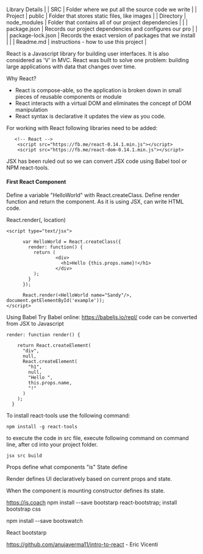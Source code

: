 Library Details
|               |  SRC                     | Folder where we put all the source code we write     |
|     Project   |  public                  | Folder that stores static files, like images         |
|    Directory  |  node_modules            | Folder that contains all of our project dependencies |
|               |  package.json            | Records our project dependencies and configures our pro |
|               |  package-lock.json       | Records the exact version of packages that we install |
|               |  Readme.md               | instructions - how to use this project                |





React is a Javascript library for building user interfaces. It is also considered as 'V' in MVC.
React was built to solve one problem: building large applications with data that changes over time.

Why React?

- React is compose-able, so the application is broken down in small pieces of reusable components or module
- React interacts with a virtual DOM and eliminates the concept of DOM manipulation
- React syntax is declarative it updates the view as you code.

For working with React following libraries need to be added:
```
   <!-- React -->
    <script src="https://fb.me/react-0.14.1.min.js"></script>
    <script src="https://fb.me/react-dom-0.14.1.min.js"></script>

```

JSX has been ruled out so we can convert JSX code using Babel tool or NPM react-tools.

#### First React Component

Define a variable "HelloWorld" with React.createClass. Define render function and return the component.
As it is using JSX, can write HTML code.

React.render(<component name/>, location)

```
<script type="text/jsx">

      var HelloWorld = React.createClass({
        render: function() {
          return (
                  <div>
                    <h1>Hello {this.props.name}!</h1>
                  </div>
          );
        }
      });

      React.render(<HelloWorld name="Sandy"/>, document.getElementById('example'));
</script>
```

Using Babel Try Babel online: https://babeljs.io/repl/ code can be converted from JSX to Javascript

```
render: function render() {

    return React.createElement(
      "div",
      null,
      React.createElement(
        "h1",
        null,
        "Hello ",
        this.props.name,
        "!"
      )
    );
  }
```

To install react-tools use the following command:

```
npm install -g react-tools

```

to execute the code in src file, execute following command on command line, after cd into your project folder.

```
jsx src build
```

Props define what components "is"
State define

Render defines UI declaratively based on current props and state.

When the component is mounting constructor defines its state.


https://js.coach
npm install --save bootstarp react-bootstrap;
install bootstrap css

npm install --save bootswatch


React bootstarp

https://github.com/anujaverma11/intro-to-react - Eric Vicenti













